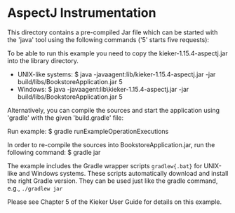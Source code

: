 # AspectJ Instrumentation

This directory contains a pre-compiled Jar file which can be started with 
the 'java' tool using the following commands ('5' starts five requests):

To be able to run this example you need to copy the kieker-1.15.4-aspectj.jar into the library directory.

- UNIX-like systems:
 $ java -javaagent:lib/kieker-1.15.4-aspectj.jar -jar build/libs/BookstoreApplication.jar 5
- Windows:
 $ java -javaagent:lib\kieker-1.15.4-aspectj.jar -jar build/libs/BookstoreApplication.jar 5

Alternatively, you can compile the sources and start the application using
'gradle' with the given 'build.gradle' file:

Run example:
 $ gradle runExampleOperationExecutions

In order to re-compile the sources into BookstoreApplication.jar, run the 
following command:
 $ gradle jar

The example includes the Gradle wrapper scripts `gradlew{.bat}` for UNIX-like and
Windows systems. These scripts automatically download and install the right 
Gradle version. They can be used just like the gradle command, e.g., `./gradlew jar`

 
Please see Chapter 5 of the Kieker User Guide for details on this example.
